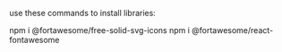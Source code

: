 use these commands to install libraries:

npm i @fortawesome/free-solid-svg-icons
npm i @fortawesome/react-fontawesome